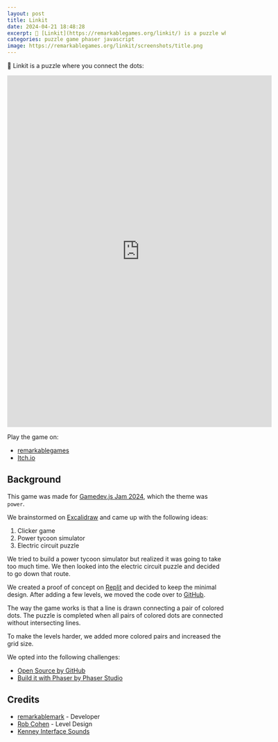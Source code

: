 ```yaml
---
layout: post
title: Linkit
date: 2024-04-21 18:48:28
excerpt: 🔴 [Linkit](https://remarkablegames.org/linkit/) is a puzzle where you connect the dots.
categories: puzzle game phaser javascript
image: https://remarkablegames.org/linkit/screenshots/title.png
---
```


🔴 Linkit is a puzzle where you connect the dots:

<iframe src="https://remarkablegames.org/linkit/" frameBorder="0" width="610" height="810" style="display: block; margin: 0 auto;"></iframe>

Play the game on:

- [remarkablegames](https://remarkablegames.org/linkit/)
- [Itch.io](https://remarkablegames.itch.io/linkit)

## Background

This game was made for [Gamedev.js Jam 2024](https://itch.io/jam/gamedevjs-2024), which the theme was `power`.

We brainstormed on [Excalidraw](https://excalidraw.com/#json=kdRfqSm9UoL0cEQ8MPRNo,mMrxHx-OPwRogYySd-1PqQ) and came up with the following ideas:

1. Clicker game
2. Power tycoon simulator
3. Electric circuit puzzle

We tried to build a power tycoon simulator but realized it was going to take too much time. We then looked into the electric circuit puzzle and decided to go down that route.

We created a proof of concept on [Replit](https://replit.com/@remarkablemark/Linkit) and decided to keep the minimal design. After adding a few levels, we moved the code over to [GitHub](https://github.com/remarkablegames/linkit).

The way the game works is that a line is drawn connecting a pair of colored dots. The puzzle is completed when all pairs of colored dots are connected without intersecting lines.

To make the levels harder, we added more colored pairs and increased the grid size.

We opted into the following challenges:

- [Open Source by GitHub](https://gamedevjs.com/jam/2024/#challenge-opensource)
- [Build it with Phaser by Phaser Studio](https://gamedevjs.com/jam/2024/#challenge-phaser)

## Credits

- [remarkablemark](https://github.com/remarkablemark) - Developer
- [Rob Cohen](https://github.com/rmacohen) - Level Design
- [Kenney Interface Sounds](https://kenney.nl/assets/interface-sounds)
